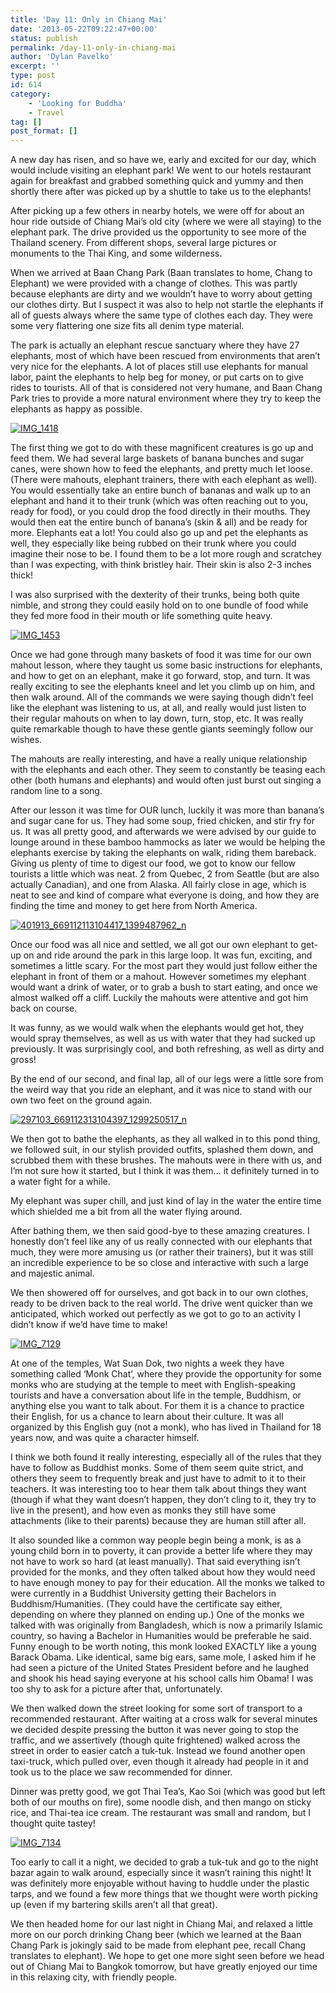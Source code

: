 ```yaml
---
title: 'Day 11: Only in Chiang Mai'
date: '2013-05-22T09:22:47+00:00'
status: publish
permalink: /day-11-only-in-chiang-mai
author: 'Dylan Pavelko'
excerpt: ''
type: post
id: 614
category:
    - 'Looking for Buddha'
    - Travel
tag: []
post_format: []
---
```

A new day has risen, and so have we, early and excited for our day, which would include visiting an elephant park! We went to our hotels restaurant again for breakfast and grabbed something quick and yummy and then shortly there after was picked up by a shuttle to take us to the elephants!

After picking up a few others in nearby hotels, we were off for about an hour ride outside of Chiang Mai’s old city (where we were all staying) to the elephant park. The drive provided us the opportunity to see more of the Thailand scenery. From different shops, several large pictures or monuments to the Thai King, and some wilderness.

When we arrived at Baan Chang Park (Baan translates to home, Chang to Elephant) we were provided with a change of clothes. This was partly because elephants are dirty and we wouldn’t have to worry about getting our clothes dirty. But I suspect it was also to help not startle the elephants if all of guests always where the same type of clothes each day. They were some very flattering one size fits all denim type material.

The park is actually an elephant rescue sanctuary where they have 27 elephants, most of which have been rescued from environments that aren’t very nice for the elephants. A lot of places still use elephants for manual labor, paint the elephants to help beg for money, or put carts on to give rides to tourists. All of that is considered not very humane, and Baan Chang Park tries to provide a more natural environment where they try to keep the elephants as happy as possible.

[![IMG_1418](https://i1.wp.com/www.dylanpavelko.com/blog/wp-content/uploads/2013/05/IMG_1418.jpg?resize=420%2C315)](https://i1.wp.com/www.dylanpavelko.com/blog/wp-content/uploads/2013/05/IMG_1418.jpg) [  ](http://www.dylanpavelko.com/blog/wp-content/uploads/2013/05/IMG_1453.jpg)

The first thing we got to do with these magnificent creatures is go up and feed them. We had several large baskets of banana bunches and sugar canes, were shown how to feed the elephants, and pretty much let loose. (There were mahouts, elephant trainers, there with each elephant as well). You would essentially take an entire bunch of bananas and walk up to an elephant and hand it to their trunk (which was often reaching out to you, ready for food), or you could drop the food directly in their mouths. They would then eat the entire bunch of banana’s (skin &amp; all) and be ready for more. Elephants eat a lot! You could also go up and pet the elephants as well, they especially like being rubbed on their trunk where you could imagine their nose to be. I found them to be a lot more rough and scratchey than I was expecting, with think bristley hair. Their skin is also 2-3 inches thick!

I was also surprised with the dexterity of their trunks, being both quite nimble, and strong they could easily hold on to one bundle of food while they fed more food in their mouth or life something quite heavy.

[![IMG_1453](https://i1.wp.com/www.dylanpavelko.com/blog/wp-content/uploads/2013/05/IMG_1453.jpg?resize=315%2C420)](https://i1.wp.com/www.dylanpavelko.com/blog/wp-content/uploads/2013/05/IMG_1453.jpg)

Once we had gone through many baskets of food it was time for our own mahout lesson, where they taught us some basic instructions for elephants, and how to get on an elephant, make it go forward, stop, and turn. It was really exciting to see the elephants kneel and let you climb up on him, and then walk around. All of the commands we were saying though didn’t feel like the elephant was listening to us, at all, and really would just listen to their regular mahouts on when to lay down, turn, stop, etc. It was really quite remarkable though to have these gentle giants seemingly follow our wishes.

The mahouts are really interesting, and have a really unique relationship with the elephants and each other. They seem to constantly be teasing each other (both humans and elephants) and would often just burst out singing a random line to a song.

After our lesson it was time for OUR lunch, luckily it was more than banana’s and sugar cane for us. They had some soup, fried chicken, and stir fry for us. It was all pretty good, and afterwards we were advised by our guide to lounge around in these bamboo hammocks as later we would be helping the elephants exercise by taking the elephants on walk, riding them bareback. Giving us plenty of time to digest our food, we got to know our fellow tourists a little which was neat. 2 from Quebec, 2 from Seattle (but are also actually Canadian), and one from Alaska. All fairly close in age, which is neat to see and kind of compare what everyone is doing, and how they are finding the time and money to get here from North America.

[![401913_669112113104417_1399487962_n](https://i1.wp.com/www.dylanpavelko.com/blog/wp-content/uploads/2013/05/401913_669112113104417_1399487962_n.jpg?resize=343%2C219)](https://i1.wp.com/www.dylanpavelko.com/blog/wp-content/uploads/2013/05/401913_669112113104417_1399487962_n.jpg)

Once our food was all nice and settled, we all got our own elephant to get-up on and ride around the park in this large loop. It was fun, exciting, and sometimes a little scary. For the most part they would just follow either the elephant in front of them or a mahout. However sometimes my elephant would want a drink of water, or to grab a bush to start eating, and once we almost walked off a cliff. Luckily the mahouts were attentive and got him back on course.

It was funny, as we would walk when the elephants would get hot, they would spray themselves, as well as us with water that they had sucked up previously. It was surprisingly cool, and both refreshing, as well as dirty and gross!

By the end of our second, and final lap, all of our legs were a little sore from the weird way that you ride an elephant, and it was nice to stand with our own two feet on the ground again.

[![297103_669112313104397_1299250517_n](https://i2.wp.com/www.dylanpavelko.com/blog/wp-content/uploads/2013/05/297103_669112313104397_1299250517_n.jpg?resize=395%2C218)](https://i2.wp.com/www.dylanpavelko.com/blog/wp-content/uploads/2013/05/297103_669112313104397_1299250517_n.jpg)

We then got to bathe the elephants, as they all walked in to this pond thing, we followed suit, in our stylish provided outfits, splashed them down, and scrubbed them with these brushes. The mahouts were in there with us, and I’m not sure how it started, but I think it was them… it definitely turned in to a water fight for a while.

My elephant was super chill, and just kind of lay in the water the entire time which shielded me a bit from all the water flying around.

After bathing them, we then said good-bye to these amazing creatures. I honestly don’t feel like any of us really connected with our elephants that much, they were more amusing us (or rather their trainers), but it was still an incredible experience to be so close and interactive with such a large and majestic animal.

We then showered off for ourselves, and got back in to our own clothes, ready to be driven back to the real world. The drive went quicker than we anticipated, which worked out perfectly as we got to go to an activity I didn’t know if we’d have time to make!

[![IMG_7129](https://i2.wp.com/www.dylanpavelko.com/blog/wp-content/uploads/2013/05/IMG_7129.jpg?resize=416%2C630)](https://i2.wp.com/www.dylanpavelko.com/blog/wp-content/uploads/2013/05/IMG_7129.jpg)

At one of the temples, Wat Suan Dok, two nights a week they have something called ‘Monk Chat’, where they provide the opportunity for some monks who are studying at the temple to meet with English-speaking tourists and have a conversation about life in the temple, Buddhism, or anything else you want to talk about. For them it is a chance to practice their English, for us a chance to learn about their culture. It was all organized by this English guy (not a monk), who has lived in Thailand for 18 years now, and was quite a character himself.

I think we both found it really interesting, especially all of the rules that they have to follow as Buddhist monks. Some of them seem quite strict, and others they seem to frequently break and just have to admit to it to their teachers. It was interesting too to hear them talk about things they want (though if what they want doesn’t happen, they don’t cling to it, they try to live in the present), and how even as monks they still have some attachments (like to their parents) because they are human still after all.

It also sounded like a common way people begin being a monk, is as a young child born in to poverty, it can provide a better life where they may not have to work so hard (at least manually). That said everything isn’t provided for the monks, and they often talked about how they would need to have enough money to pay for their education. All the monks we talked to were currently in a Buddhist University getting their Bachelors in Buddhism/Humanities. (They could have the certificate say either, depending on where they planned on ending up.) One of the monks we talked with was originally from Bangladesh, which is now a primarily Islamic country, so having a Bachelor in Humanities would be preferable he said. Funny enough to be worth noting, this monk looked EXACTLY like a young Barack Obama. Like identical, same big ears, same mole, I asked him if he had seen a picture of the United States President before and he laughed and shook his head saying everyone at his school calls him Obama! I was too shy to ask for a picture after that, unfortunately.

We then walked down the street looking for some sort of transport to a recommended restaurant. After waiting at a cross walk for several minutes we decided despite pressing the button it was never going to stop the traffic, and we assertively (though quite frightened) walked across the street in order to easier catch a tuk-tuk. Instead we found another open taxi-truck, which pulled over, even though it already had people in it and took us to the place we saw recommended for dinner.

Dinner was pretty good, we got Thai Tea’s, Kao Soi (which was good but left both of our mouths on fire), some noodle dish, and then mango on sticky rice, and Thai-tea ice cream. The restaurant was small and random, but I thought quite tastey!

[![IMG_7134](https://i1.wp.com/www.dylanpavelko.com/blog/wp-content/uploads/2013/05/IMG_7134.jpg?resize=388%2C259)](https://i1.wp.com/www.dylanpavelko.com/blog/wp-content/uploads/2013/05/IMG_7134.jpg)

Too early to call it a night, we decided to grab a tuk-tuk and go to the night bazar again to walk around, especially since it wasn’t raining this night! It was definitely more enjoyable without having to huddle under the plastic tarps, and we found a few more things that we thought were worth picking up (even if my bartering skills aren’t all that great).

We then headed home for our last night in Chiang Mai, and relaxed a little more on our porch drinking Chang beer (which we learned at the Baan Chang Park is jokingly said to be made from elephant pee, recall Chang translates to elephant). We hope to get one more sight seen before we head out of Chiang Mai to Bangkok tomorrow, but have greatly enjoyed our time in this relaxing city, with friendly people.